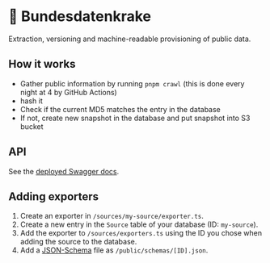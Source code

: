 # 🦑 Bundesdatenkrake

Extraction, versioning and machine-readable provisioning of public data.

## How it works

* Gather public information by running `pnpm crawl` (this is done every night at 4 by GitHub Actions)
* hash it
* Check if the current MD5 matches the entry in the database
* If not, create new snapshot in the database and put snapshot into S3 bucket

## API

See the [deployed Swagger docs](https://bundesdatenkrake.vercel.app/swagger).

## Adding exporters

1. Create an exporter in `/sources/my-source/exporter.ts`.
2. Create a new entry in the `Source` table of your database (ID: `my-source`).
3. Add the exporter to `/sources/exporters.ts` using the ID you chose when adding the source to the database.
4. Add a [JSON-Schema](https://json-schema.org/) file as `/public/schemas/[ID].json`.